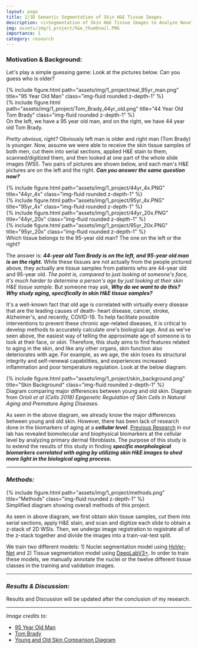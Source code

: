 ```yaml
---
layout: page
title: 2/3D Semantic Segmentation of Skin H&E Tissue Images
description: <i>Segmentation of Skin H&E Tissue Images to Analyze Novel Cellular Biomarkers of Aging</i>
img: assets/img/1_project/h&e_thumbnail.PNG
importance: 1
category: research
---
```


### **Motivation & Background:**
Let's play a simple guessing game: Look at the pictures below. Can you guess who is older?

<div class="row">
    <div class="col-sm mt-3 mt-md-0">
        {% include figure.html path="assets/img/1_project/real_95yr_man.png" title="95 Year Old Man" class="img-fluid rounded z-depth-1" %}
    </div>
    <div class="col-sm mt-3 mt-md-0">
        {% include figure.html path="assets/img/1_project/Tom_Brady_44yr_old.png" title="44 Year Old Tom Brady" class="img-fluid rounded z-depth-1" %}
    </div>
</div>
<div class="caption">
    On the left, we have a 95 year old man, and on the right, we have 44 year old Tom Brady. 
</div>

*Pretty obvious, right?* Obviously left man is older and right man (Tom Brady) is younger. 
Now, assume we were able to receive the skin tissue samples of both men, cut them into serial sections, applied H&E stain to them, scanned/digitized them, 
and then looked at one part of the whole slide images (WSI). Two pairs of pictures are shown below, and each man's H&E pictures are on the 
left and the right. ***Can you answer the same question now?***

<div class="row">
    <div class="col-sm mt-3 mt-md-0">
        {% include figure.html path="assets/img/1_project/44yr_4x.PNG" title="44yr_4x" class="img-fluid rounded z-depth-1" %}
    </div>
    <div class="col-sm mt-3 mt-md-0">
        {% include figure.html path="assets/img/1_project/95yr_4x.PNG" title="95yr_4x" class="img-fluid rounded z-depth-1" %}
    </div>
</div>
<div class="row">
    <div class="col-sm mt-3 mt-md-0">
        {% include figure.html path="assets/img/1_project/44yr_20x.PNG" title="44yr_20x" class="img-fluid rounded z-depth-1" %}
    </div>
    <div class="col-sm mt-3 mt-md-0">
        {% include figure.html path="assets/img/1_project/95yr_20x.PNG" title="95yr_20x" class="img-fluid rounded z-depth-1" %}
    </div>
</div>
<div class="caption">
    Which tissue belongs to the 95-year old man? The one on the left or the right?
</div>

The answer is: ***44-year old Tom Brady is on the left, and 95-year old man is on the right.*** While these tissues are not actually from the people
pictured above, they actually are tissue samples from patients who are 44-year old and 95-year old. *The point is, compared to just looking at someone's face, 
it's much harder to determine a person's age by just looking at their skin H&E tissue sample.* But someone may ask, ***Why do we want to do this? Why study aging, 
specifically in skin H&E tissue samples?***

It's a well-known fact that old age is correlated with virtually every disease that are the leading causes of death- heart disease, cancer, stroke, Alzheimer's, and recently,
COVID-19. To help facilitate possible interventions to prevent these chronic age-related diseases, it is critical to develop methods to accurately calculate one's biological age.
And as we've seen above, the easiest way of telling the approximate age of someone is to look at their face, or *skin*. Therefore, this study aims to find features related to aging
in the skin, and like any other organs, skin function also  deteriorates with age. For example, as we age, the skin loses its structural integrity and self-renewal capabilities, 
and experiences increased inflammation and poor temperature regulation. Look at the below diagram:

<div class="row">
    <div class="col-sm">
        {% include figure.html path="assets/img/1_project/skin_background.png" title="Skin Background" class="img-fluid rounded z-depth-1" %}
    </div>
</div>
<div class="caption">
    Diagram comparing major differences between young and old skin. Diagram from <i>Orioli et al (Cells 2018) Epigenetic Regulation of Skin Cells in Natural Aging and Premature Aging Diseases</i>.
</div>

As seen in the above diagram, we already know the major differences between young and old skin. However, there has been lack of research done in the biomarkers of aging
at a ***cellular level***. [Previous Research](https://www.nature.com/articles/s41551-017-0093) in our lab has revealed biomolecular and biophysical biomarkers at the cellular level
by analyzing primary dermal fibroblasts. The purpose of this study is to extend the results of this study in finding ***specific morphological biomarkers correlated with aging by utilizing skin H&E images
to shed more light in the biological aging process.***

---

### ***Methods:***
<div class="row">
    <div class="col-sm">
        {% include figure.html path="assets/img/1_project/methods.png" title="Methods" class="img-fluid rounded z-depth-1" %}
    </div>
</div>
<div class="caption">
    Simplified diagram showing overall methods of this project.
</div>

As seen in above diagram, we first obtain skin tissue samples, cut them into serial sections, apply H&E stain, and scan and digitize each
slide to obtain a z-stack of 2D WSIs. Then, we undergo image registration to registrate all of the z-stack together and divide the images into
a train-val-test split. 

We train two different models: 1) Nuclei segmentation model using [HoVer-Net](https://arxiv.org/pdf/1812.06499v5.pdf) and 2) Tissue segmentation model
using [DeepLabV3+](https://arxiv.org/pdf/1802.02611.pdf). In order to train these models, we manually annotate the nuclei or the twelve different tissue
classes in the training and validation images. 

---

### ***Results & Discussion:***

Results and Discussion will be updated after the conclusion of my research. 

---

*Image credits to:*
- [95 Year Old Man](https://www.gq.com/story/how-does-a-95-year-old-runner-stay-in-shape)
- [Tom Brady](https://en.wikipedia.org/wiki/Tom_Brady)
- [Young and Old Skin Comparison Diagram](https://www.ncbi.nlm.nih.gov/pmc/articles/PMC6315602/)
